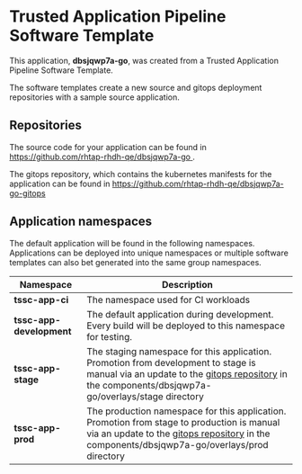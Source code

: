 # Trusted Application Pipeline Software Template

This application, **dbsjqwp7a-go**, was created from a Trusted Application Pipeline Software Template.

The software templates create a new source and gitops deployment repositories with a sample source application. 

## Repositories

The source code for your application can be found in [https://github.com/rhtap-rhdh-qe/dbsjqwp7a-go ](https://github.com/rhtap-rhdh-qe/dbsjqwp7a-go ).
 
The gitops repository, which contains the kubernetes manifests for the application can be found in 
[https://github.com/rhtap-rhdh-qe/dbsjqwp7a-go-gitops ](https://github.com/rhtap-rhdh-qe/dbsjqwp7a-go-gitops ) 

## Application namespaces 

The default application will be found in the following namespaces. Applications can be deployed into unique namespaces or multiple software templates can also bet generated into the same group namespaces.  

|  Namespace   |  Description   |  
| -------- | -------- |
| **tssc-app-ci** | The namespace used for CI workloads |
| **tssc-app-development** | The default application during development. Every build will be deployed to this namespace for testing. |
| **tssc-app-stage** | The staging namespace for this application. Promotion from development to stage is manual via an update to the [gitops repository](https://github.com/rhtap-rhdh-qe/dbsjqwp7a-go-gitops ) in the components/dbsjqwp7a-go/overlays/stage directory |
| **tssc-app-prod** | The production namespace for this application. Promotion from stage to production is manual via an update to the [gitops repository](https://github.com/rhtap-rhdh-qe/dbsjqwp7a-go-gitops ) in the components/dbsjqwp7a-go/overlays/prod directory |